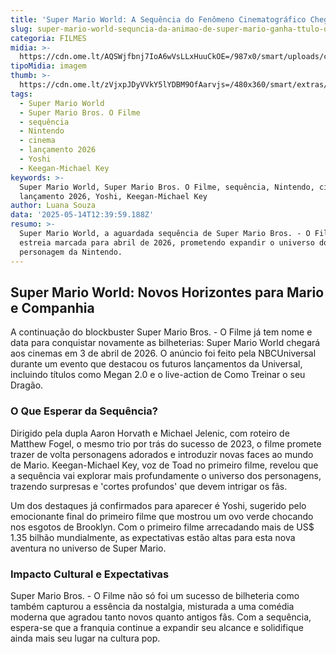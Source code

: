 ```yaml
---
title: 'Super Mario World: A Sequência do Fenômeno Cinematográfico Chega em 2026'
slug: super-mario-world-sequncia-da-animao-de-super-mario-ganha-ttulo-oficial
categoria: FILMES
midia: >-
  https://cdn.ome.lt/AQSWjfbnj7IoA6wVsLLxHuuCkOE=/987x0/smart/uploads/conteudo/fotos/OMELETE_CAPA_-_2025-03-24T135331.691_G06KW1J.png
tipoMidia: imagem
thumb: >-
  https://cdn.ome.lt/zVjxpJDyVVkY5lYDBM9OfAarvjs=/480x360/smart/extras/conteudos/OMELETE_CAPA_-_2025-03-24T135331.691.png
tags:
  - Super Mario World
  - Super Mario Bros. O Filme
  - sequência
  - Nintendo
  - cinema
  - lançamento 2026
  - Yoshi
  - Keegan-Michael Key
keywords: >-
  Super Mario World, Super Mario Bros. O Filme, sequência, Nintendo, cinema,
  lançamento 2026, Yoshi, Keegan-Michael Key
author: Luana Souza
data: '2025-05-14T12:39:59.188Z'
resumo: >-
  Super Mario World, a aguardada sequência de Super Mario Bros. - O Filme, tem
  estreia marcada para abril de 2026, prometendo expandir o universo do icônico
  personagem da Nintendo.
---
```


## Super Mario World: Novos Horizontes para Mario e Companhia

A continuação do blockbuster Super Mario Bros. - O Filme já tem nome e data para conquistar novamente as bilheterias: Super Mario World chegará aos cinemas em 3 de abril de 2026. O anúncio foi feito pela NBCUniversal durante um evento que destacou os futuros lançamentos da Universal, incluindo títulos como Megan 2.0 e o live-action de Como Treinar o seu Dragão.

### O Que Esperar da Sequência?

Dirigido pela dupla Aaron Horvath e Michael Jelenic, com roteiro de Matthew Fogel, o mesmo trio por trás do sucesso de 2023, o filme promete trazer de volta personagens adorados e introduzir novas faces ao mundo de Mario. Keegan-Michael Key, voz de Toad no primeiro filme, revelou que a sequência vai explorar mais profundamente o universo dos personagens, trazendo surpresas e 'cortes profundos' que devem intrigar os fãs.

Um dos destaques já confirmados para aparecer é Yoshi, sugerido pelo emocionante final do primeiro filme que mostrou um ovo verde chocando nos esgotos de Brooklyn. Com o primeiro filme arrecadando mais de US$ 1.35 bilhão mundialmente, as expectativas estão altas para esta nova aventura no universo de Super Mario.

### Impacto Cultural e Expectativas

Super Mario Bros. - O Filme não só foi um sucesso de bilheteria como também capturou a essência da nostalgia, misturada a uma comédia moderna que agradou tanto novos quanto antigos fãs. Com a sequência, espera-se que a franquia continue a expandir seu alcance e solidifique ainda mais seu lugar na cultura pop.
